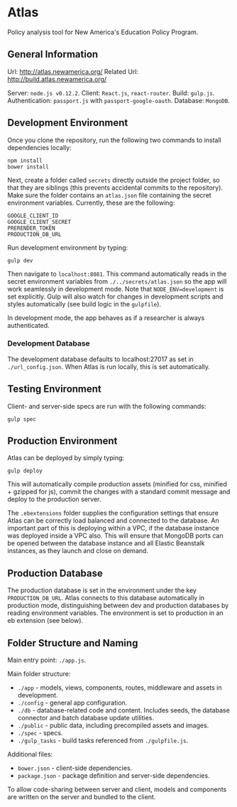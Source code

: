 # Atlas

Policy analysis tool for New America's Education Policy Program.

## General Information

Url: http://atlas.newamerica.org/
Related Url: http://build.atlas.newamerica.org/

Server: ``node.js v0.12.2``.
Client: ``React.js``, ``react-router``.
Build: ``gulp.js``.
Authentication: ``passport.js`` with ``passport-google-oauth``.
Database: ``MongoDB``.

## Development Environment

Once you clone the repository, run the following two commands to install dependencies locally:

	npm install
	bower install

Next, create a folder called ``secrets`` directly outside the project folder, so that they are siblings (this prevents accidental commits to the repository). Make sure the folder contains an ``atlas.json`` file containing the secret environment variables. Currently, these are the following:

	GOOGLE_CLIENT_ID
	GOOGLE_CLIENT_SECRET
	PRERENDER_TOKEN
	PRODUCTION_DB_URL

Run development environment by typing:

	gulp dev

Then navigate to ``localhost:8081``. This command automatically reads in the secret environment variables from ``./../secrets/atlas.json`` so the app will work seamlessly in development mode. Note that ``NODE_ENV=development`` is set explicitly. Gulp will also watch for changes in development scripts and styles automatically (see build logic in the ``gulpfile``).

In development mode, the app behaves as if a researcher is always authenticated.

### Development Database

The development database defaults to localhost:27017 as set in ``./url_config.json``. When Atlas is run locally, this is set automatically.

## Testing Environment

Client- and server-side specs are run with the following commands:

	gulp spec

## Production Environment

Atlas can be deployed by simply typing:

	gulp deploy

This will automatically compile production assets (minified for css, minified + gzipped for js), commit the changes with a standard commit message and deploy to the production server.

The ``.ebextensions`` folder supplies the configuration settings that ensure Atlas can be correctly load balanced and connected to the database. An important part of this is deploying within a VPC, if the database instance was deployed inside a VPC also. This will ensure that MongoDB ports can be opened between the database instance and all Elastic Beanstalk instances, as they launch and close on demand.

## Production Database

The production database is set in the environment under the key ``PRODUCTION_DB_URL``. Atlas connects to this database automatically in production mode, distinguishing between dev and production databases by reading environment variables. The environment is set to production in an eb extension (see below).

## Folder Structure and Naming

Main entry point: ``./app.js``.

Main folder structure:
* ``./app`` - models, views, components, routes, middleware and assets in development.
* ``./config`` - general app configuration.
* ``./db`` - database-related code and content. Includes seeds, the database connector and batch database update utilities.
* ``./public`` - public data, including precompiled assets and images.
* ``./spec`` - specs.
* ``./gulp_tasks`` - build tasks referenced from ``./gulpfile.js``.

Additional files:
* ``bower.json`` - client-side dependencies.
* ``package.json`` - package definition and server-side dependencies.

To allow code-sharing between server and client, models and components are written on the server and bundled to the client.